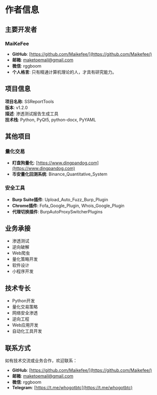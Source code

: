 # 作者信息

## 主要开发者

### MaiKeFee
- **GitHub**: [https://github.com/Maikefee/](https://github.com/Maikefee/)
- **邮箱**: maketoemail@gmail.com
- **微信**: rggboom
- **个人格言**: 只有精通计算机理论的人，才具有研究能力。

## 项目信息

**项目名称**: SSReportTools  
**版本**: v1.2.0  
**描述**: 渗透测试报告生成工具  
**技术栈**: Python, PyQt5, python-docx, PyYAML  

## 其他项目

### 量化交易
- **盯盘狗量化**: [https://www.dingpandog.com](https://www.dingpandog.com)
- **币安量化回测系统**: Binance_Quantitative_System

### 安全工具
- **Burp Suite插件**: Upload_Auto_Fuzz_Burp_Plugin
- **Chrome插件**: Fofa_Google_Plugin, Whois_Google_Plugin
- **代理切换插件**: BurpAutoProxySwitcherPlugins

## 业务承接

- 渗透测试
- 逆向破解
- Web爬虫
- 量化策略开发
- 软件设计
- 小程序开发

## 技术专长

- Python开发
- 量化交易策略
- 网络安全渗透
- 逆向工程
- Web应用开发
- 自动化工具开发

## 联系方式

如有技术交流或业务合作，欢迎联系：

- **GitHub**: [https://github.com/Maikefee/](https://github.com/Maikefee/)
- **邮箱**: maketoemail@gmail.com
- **微信**: rggboom
- **Telegram**: [https://t.me/whogotbtc](https://t.me/whogotbtc)
